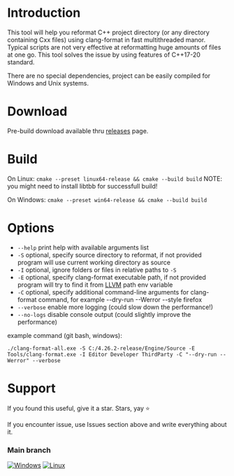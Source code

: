 # Introduction
This tool will help you reformat C++ project directory (or any directory containing Cxx files) using clang-format in fast multithreaded manor.
Typical scripts are not very effective at reformatting huge amounts of files at one go. This tool solves the issue by using features of C++17-20 standard.

There are no special dependencies, project can be easily compiled for Windows and Unix systems. 

# Download
Pre-build download available thru [releases](https://github.com/GloryOfNight/clang-format-all/releases) page.

# Build
On Linux: `cmake --preset linux64-release && cmake --build build` NOTE: you might need to install libtbb for successfull build!

On Windows: `cmake --preset win64-release && cmake --build build`

# Options
- `--help` print help with available arguments list
- `-S` optional, specify source directory to reformat, if not provided program will use current working directory as source
- `-I` optional, ignore folders or files in relative paths to `-S`
- `-E` optional, specify clang-format executable path, if not provided program will try to find it from [LLVM](https://github.com/llvm/llvm-project/releases) path env variable
- `-C` optional, specify additional command-line arguments for clang-format command, for example --dry-run --Werror --style firefox
- `--verbose` enable more logging (could slow down the performance!)
- `--no-logs` disable console output (could slightly improve the performance)

example command (git bash, windows):

`./clang-format-all.exe -S C:/4.26.2-release/Engine/Source -E Tools/clang-format.exe -I Editor Developer ThirdParty -C "--dry-run --Werror" --verbose`

# Support
If you found this useful, give it a star. Stars, yay ⭐

If you encounter issue, use Issues section above and write everything about it.


### Main branch
[![Windows](https://github.com/GloryOfNight/clang-format-all/actions/workflows/windows.yml/badge.svg)](https://github.com/GloryOfNight/clang-format-all/actions/workflows/windows.yml)
[![Linux](https://github.com/GloryOfNight/clang-format-all/actions/workflows/linux.yml/badge.svg)](https://github.com/GloryOfNight/clang-format-all/actions/workflows/linux.yml)
